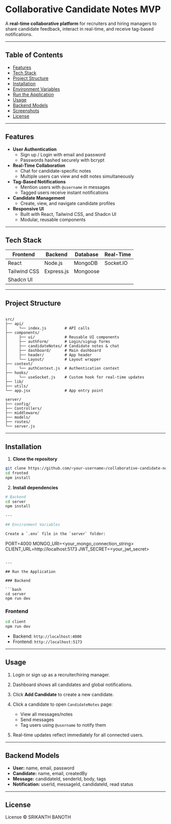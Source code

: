 
# Collaborative Candidate Notes MVP

A **real-time collaborative platform** for recruiters and hiring managers to share candidate feedback, interact in real-time, and receive tag-based notifications.

---

## Table of Contents

- [Features](#features)  
- [Tech Stack](#tech-stack)  
- [Project Structure](#project-structure)  
- [Installation](#installation)  
- [Environment Variables](#environment-variables)  
- [Run the Application](#run-the-application)  
- [Usage](#usage)  
- [Backend Models](#backend-models)  
- [Screenshots](#screenshots)  
- [License](#license)  

---

## Features

- **User Authentication**
  - Sign up / Login with email and password
  - Passwords hashed securely with bcrypt
- **Real-Time Collaboration**
  - Chat for candidate-specific notes
  - Multiple users can view and edit notes simultaneously
- **Tag-Based Notifications**
  - Mention users with `@username` in messages
  - Tagged users receive instant notifications
- **Candidate Management**
  - Create, view, and navigate candidate profiles
- **Responsive UI**
  - Built with React, Tailwind CSS, and Shadcn UI
  - Modular, reusable components

---

## Tech Stack

| Frontend       | Backend           | Database        | Real-Time     |
|----------------|-------------------|-----------------|---------------|
| React          | Node.js           | MongoDB         |   Socket.IO   |
| Tailwind CSS   | Express.js        | Mongoose        |               |
| Shadcn UI      |                   |                 |               |

---

## Project Structure

```

src/
├── api/
│     └── index.js        # API calls
├── components/
│     ├── ui/             # Reusable UI components
│     ├── authForm/       # Login/signup forms
│     ├── candidateNotes/ # Candidate notes & chat
│     ├── dashboard/      # Main dashboard
│     ├── header/         # App header
│     └── Layout/         # Layout wrapper
├── context/
│     └── authContext.js  # Authentication context
├── hooks/
│     └── useSocket.js    # Custom hook for real-time updates
├── lib/
├── utils/
└── app.jsx               # App entry point

server/
├── config/
├── Controllers/
├── middleware/
├── models/
├── routes/
└── server.js

````

---

## Installation

1. **Clone the repository**
```bash
git clone https://github.com/<your-username>/collaborative-candidate-notes.git
cd fronted
npm install
````

2. **Install dependencies**

```bash
# Backend
cd server
npm install

---

## Environment Variables

Create a `.env` file in the `server` folder:

```
PORT=4000
MONGO_URI=<your_mongo_connection_string>
CLIENT_URL=http://localhost:5173
JWT_SECRET=<your_jwt_secret>
```

---

## Run the Application

### Backend

```bash
cd server
npm run dev
```

### Frontend

```bash
cd client
npm run dev
```

* Backend: `http://localhost:4000`
* Frontend: `http://localhost:5173`

---

## Usage

1. Login or sign up as a recruiter/hiring manager.
2. Dashboard shows all candidates and global notifications.
3. Click **Add Candidate** to create a new candidate.
4. Click a candidate to open `CandidateNotes` page:

   * View all messages/notes
   * Send messages
   * Tag users using `@username` to notify them
5. Real-time updates reflect immediately for all connected users.

---

## Backend Models

* **User:** name, email, password
* **Candidate:** name, email, createdBy
* **Message:** candidateId, senderId, body, tags
* **Notification:** userId, messageId, candidateId, read status

---


## License

License © SRIKANTH BANOTH

```
